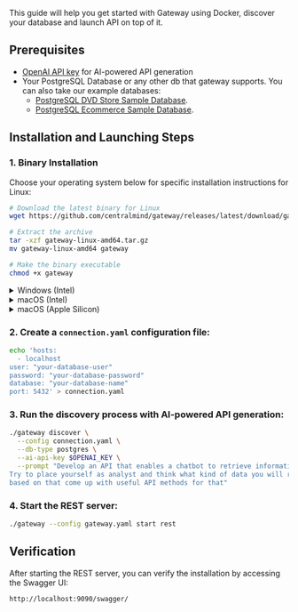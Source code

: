 
This guide will help you get started with Gateway using Docker, discover your database and launch API on top of it.

## Prerequisites

- <a href="https://platform.openai.com/api-keys">OpenAI API key</a> for AI-powered API generation
- Your PostgreSQL Database or any other db that gateway supports. You can also take our example databases:
    - <a href="/example/postgresql-dvdstore-sample/">PostgreSQL DVD Store Sample Database</a>. 
    - <a href="/example/postgresql-ecommerce-sample/">PostgreSQL Ecommerce Sample Database</a>. 

## Installation and Launching Steps

### 1. Binary Installation

Choose your operating system below for specific installation instructions for Linux:

```bash
# Download the latest binary for Linux
wget https://github.com/centralmind/gateway/releases/latest/download/gateway-linux-amd64.tar.gz

# Extract the archive
tar -xzf gateway-linux-amd64.tar.gz
mv gateway-linux-amd64 gateway

# Make the binary executable
chmod +x gateway
```

<details>
<summary>Windows (Intel)</summary>

```powershell
# Download the latest binary for Windows
Invoke-WebRequest -Uri https://github.com/centralmind/gateway/releases/latest/download/gateway-windows-amd64.zip -OutFile gateway-windows.zip

# Extract the archive
Expand-Archive -Path gateway-windows.zip -DestinationPath .

# Rename
Rename-Item -Path "gateway-windows-amd64.exe" -NewName "gateway.exe"

```
</details>

<details>
<summary>macOS (Intel)</summary>

```bash
# Download the latest binary for macOS (Intel)
curl -LO https://github.com/centralmind/gateway/releases/latest/download/gateway-darwin-amd64.tar.gz

# Extract the archive
tar -xzf gateway-darwin-amd64.tar.gz
mv gateway-darwin-amd64 gateway

# Make the binary executable
chmod +x gateway

```
</details>

<details>
<summary>macOS (Apple Silicon)</summary>
 
```bash
# Download the latest binary for macOS (Apple Silicon)
curl -LO https://github.com/centralmind/gateway/releases/latest/download/gateway-darwin-arm64.tar.gz

# Extract the archive
tar -xzf gateway-darwin-arm64.tar.gz
mv gateway-darwin-arm64 gateway

# Make the binary executable
chmod +x gateway

```
</details>


### 2. Create a `connection.yaml` configuration file:
```bash
echo 'hosts:
  - localhost
user: "your-database-user"
password: "your-database-password"
database: "your-database-name"
port: 5432' > connection.yaml
```

### 3. Run the discovery process with AI-powered API generation:
```bash
./gateway discover \
  --config connection.yaml \
  --db-type postgres \
  --ai-api-key $OPENAI_KEY \
  --prompt "Develop an API that enables a chatbot to retrieve information about data. \
Try to place yourself as analyst and think what kind of data you will require, \
based on that come up with useful API methods for that"
```

### 4. Start the REST server:
```bash
./gateway --config gateway.yaml start rest
```

## Verification

After starting the REST server, you can verify the installation by accessing the Swagger UI:
```
http://localhost:9090/swagger/
```


